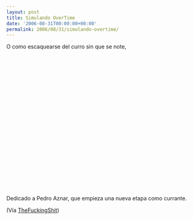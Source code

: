 ```yaml
---
layout: post
title: Simulando OverTime
date: '2006-08-31T00:00:00+00:00'
permalink: 2006/08/31/simulando-overtime/
---
```

O como escaquearse del curro sin que se note,

<object width="425" height="350"><param name="movie" value="http://www.youtube.com/v/hsaFMbUJFO8"></param><embed src="http://www.youtube.com/v/hsaFMbUJFO8" type="application/x-shockwave-flash" width="425" height="350"></embed></object>

Dedicado a Pedro Aznar, que empieza una nueva etapa como currante.

(Vía <a href="http://www.thefuckingshit.org/?p=369">TheFuckingShit</a>)
